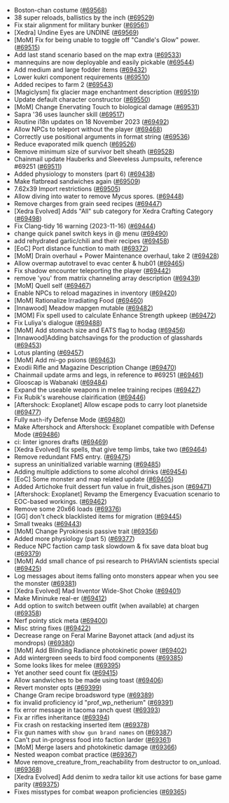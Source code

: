 * Boston-chan costume ([#69568](https://github.com/CleverRaven/Cataclysm-DDA/pull/69568))
* 38 super reloads, ballistics by the inch ([#69529](https://github.com/CleverRaven/Cataclysm-DDA/pull/69529))
* Fix stair alignment for military bunker ([#69561](https://github.com/CleverRaven/Cataclysm-DDA/pull/69561))
* [Xedra] Undine Eyes are UNDINE ([#69569](https://github.com/CleverRaven/Cataclysm-DDA/pull/69569))
* [MoM] Fix for being unable to toggle off "Candle's Glow" power. ([#69515](https://github.com/CleverRaven/Cataclysm-DDA/pull/69515))
* Add last stand scenario based on the map extra ([#69533](https://github.com/CleverRaven/Cataclysm-DDA/pull/69533))
* mannequins are now deployable and easily pickable ([#69544](https://github.com/CleverRaven/Cataclysm-DDA/pull/69544))
* Add medium and large fodder items ([#69432](https://github.com/CleverRaven/Cataclysm-DDA/pull/69432))
* Lower kukri component requirements ([#69510](https://github.com/CleverRaven/Cataclysm-DDA/pull/69510))
* Added recipes to farm 2 ([#69543](https://github.com/CleverRaven/Cataclysm-DDA/pull/69543))
* [Magiclysm] fix glacier mage enchantment description ([#69519](https://github.com/CleverRaven/Cataclysm-DDA/pull/69519))
* Update default character constructor ([#69550](https://github.com/CleverRaven/Cataclysm-DDA/pull/69550))
* [MoM] Change Enervating Touch to biological damage  ([#69531](https://github.com/CleverRaven/Cataclysm-DDA/pull/69531))
* Sapra '36 uses launcher skill ([#69517](https://github.com/CleverRaven/Cataclysm-DDA/pull/69517))
* Routine i18n updates on 18 November 2023 ([#69492](https://github.com/CleverRaven/Cataclysm-DDA/pull/69492))
* Allow NPCs to teleport without the player ([#69468](https://github.com/CleverRaven/Cataclysm-DDA/pull/69468))
* Correctly use positional arguments in format string ([#69536](https://github.com/CleverRaven/Cataclysm-DDA/pull/69536))
* Reduce evaporated milk quench ([#69526](https://github.com/CleverRaven/Cataclysm-DDA/pull/69526))
* Remove minimum size of survivor belt sheath ([#69528](https://github.com/CleverRaven/Cataclysm-DDA/pull/69528))
* Chainmail update Hauberks and Sleeveless Jumpsuits, reference #69251 ([#69511](https://github.com/CleverRaven/Cataclysm-DDA/pull/69511))
* Added physiology to monsters (part 6) ([#69438](https://github.com/CleverRaven/Cataclysm-DDA/pull/69438))
* Make flatbread sandwiches again ([#69509](https://github.com/CleverRaven/Cataclysm-DDA/pull/69509))
* 7.62x39 Import restrictions ([#69505](https://github.com/CleverRaven/Cataclysm-DDA/pull/69505))
* Allow diving into water to remove Mycus spores. ([#69448](https://github.com/CleverRaven/Cataclysm-DDA/pull/69448))
* Remove charges from grain seed recipes ([#69447](https://github.com/CleverRaven/Cataclysm-DDA/pull/69447))
* [Xedra Evolved] Adds "All" sub category for Xedra Crafting Category ([#69498](https://github.com/CleverRaven/Cataclysm-DDA/pull/69498))
* Fix Clang-tidy 16 warning (2023-11-16) ([#69444](https://github.com/CleverRaven/Cataclysm-DDA/pull/69444))
* change quick panel switch keys in @ menu ([#69490](https://github.com/CleverRaven/Cataclysm-DDA/pull/69490))
* add rehydrated garlic/chili and their recipes ([#69458](https://github.com/CleverRaven/Cataclysm-DDA/pull/69458))
* [EoC] Port distance function to math ([#69372](https://github.com/CleverRaven/Cataclysm-DDA/pull/69372))
* [MoM] Drain overhaul + Power Maintenance overhaul, take 2 ([#69428](https://github.com/CleverRaven/Cataclysm-DDA/pull/69428))
* Allow overmap autotravel to evac center & hub01 ([#69465](https://github.com/CleverRaven/Cataclysm-DDA/pull/69465))
* Fix shadow encounter teleporting the player ([#69442](https://github.com/CleverRaven/Cataclysm-DDA/pull/69442))
* remove 'you' from matrix channeling array description ([#69439](https://github.com/CleverRaven/Cataclysm-DDA/pull/69439))
* [MoM] Quell self ([#69467](https://github.com/CleverRaven/Cataclysm-DDA/pull/69467))
* Enable NPCs to reload magazines in inventory ([#69420](https://github.com/CleverRaven/Cataclysm-DDA/pull/69420))
* [MoM] Rationalize Irradiating Food ([#69460](https://github.com/CleverRaven/Cataclysm-DDA/pull/69460))
* [Innawood] Meadow mapgen mutable ([#69482](https://github.com/CleverRaven/Cataclysm-DDA/pull/69482))
* [MOM] Fix spell used to calculate Enhance Strength upkeep ([#69472](https://github.com/CleverRaven/Cataclysm-DDA/pull/69472))
* Fix Luliya's dialogue ([#69488](https://github.com/CleverRaven/Cataclysm-DDA/pull/69488))
* [MoM] Add stomach size and EATS flag to hodag ([#69456](https://github.com/CleverRaven/Cataclysm-DDA/pull/69456))
* [Innawood]Adding batchsavings for the production of glasshards ([#69453](https://github.com/CleverRaven/Cataclysm-DDA/pull/69453))
* Lotus planting ([#69457](https://github.com/CleverRaven/Cataclysm-DDA/pull/69457))
* [MoM] Add mi-go psions ([#69463](https://github.com/CleverRaven/Cataclysm-DDA/pull/69463))
* Exodii Rifle and Magazine Description Change ([#69470](https://github.com/CleverRaven/Cataclysm-DDA/pull/69470))
* Chainmail update arms and legs, in reference to #69251 ([#69461](https://github.com/CleverRaven/Cataclysm-DDA/pull/69461))
* Glooscap is Wabanaki ([#69484](https://github.com/CleverRaven/Cataclysm-DDA/pull/69484))
* Expand the useable weapons in melee training recipes ([#69427](https://github.com/CleverRaven/Cataclysm-DDA/pull/69427))
* Fix Rubik's warehouse clairification ([#69446](https://github.com/CleverRaven/Cataclysm-DDA/pull/69446))
* [Aftershock: Exoplanet] Allow escape pods to carry loot planetside ([#69477](https://github.com/CleverRaven/Cataclysm-DDA/pull/69477))
* Fully `math`-ify Defense Mode  ([#69480](https://github.com/CleverRaven/Cataclysm-DDA/pull/69480))
* Make Aftershock and Aftershock: Exoplanet compatible with Defense Mode ([#69486](https://github.com/CleverRaven/Cataclysm-DDA/pull/69486))
* ci: linter ignores drafts ([#69469](https://github.com/CleverRaven/Cataclysm-DDA/pull/69469))
* [Xedra Evolved] fix spells, that give temp limbs, take two ([#69464](https://github.com/CleverRaven/Cataclysm-DDA/pull/69464))
* Remove redundant FMS entry. ([#69475](https://github.com/CleverRaven/Cataclysm-DDA/pull/69475))
* supress an uninitialized variable warning ([#69485](https://github.com/CleverRaven/Cataclysm-DDA/pull/69485))
* Adding multiple addictions to some alcohol drinks ([#69454](https://github.com/CleverRaven/Cataclysm-DDA/pull/69454))
* [EoC] Some monster and map related update ([#69405](https://github.com/CleverRaven/Cataclysm-DDA/pull/69405))
* Added Artichoke fruit dessert fun value in fruit_dishes.json ([#69471](https://github.com/CleverRaven/Cataclysm-DDA/pull/69471))
* [Aftershock: Exoplanet] Revamp the Emergency Evacuation scenario to EOC-based workings. ([#69462](https://github.com/CleverRaven/Cataclysm-DDA/pull/69462))
* Remove some 20x66 loads ([#69376](https://github.com/CleverRaven/Cataclysm-DDA/pull/69376))
* [GG] don't check blacklisted items for migration ([#69445](https://github.com/CleverRaven/Cataclysm-DDA/pull/69445))
* Small tweaks ([#69443](https://github.com/CleverRaven/Cataclysm-DDA/pull/69443))
* [MoM] Change Pyrokinesis passive trait ([#69356](https://github.com/CleverRaven/Cataclysm-DDA/pull/69356))
* Added more physiology (part 5) ([#69377](https://github.com/CleverRaven/Cataclysm-DDA/pull/69377))
* Reduce NPC faction camp task slowdown & fix save data bloat bug ([#69379](https://github.com/CleverRaven/Cataclysm-DDA/pull/69379))
* [MoM] Add small chance of psi research to PHAVIAN scientists special ([#69425](https://github.com/CleverRaven/Cataclysm-DDA/pull/69425))
* Log messages about items falling onto monsters appear when you see the monster ([#69381](https://github.com/CleverRaven/Cataclysm-DDA/pull/69381))
* [Xedra Evolved] Mad Inventor Wide-Shot Choke ([#69401](https://github.com/CleverRaven/Cataclysm-DDA/pull/69401))
* Make Mininuke real-er ([#69412](https://github.com/CleverRaven/Cataclysm-DDA/pull/69412))
* Add option to switch between outfit (when available) at chargen ([#69358](https://github.com/CleverRaven/Cataclysm-DDA/pull/69358))
* Nerf pointy stick meta ([#69400](https://github.com/CleverRaven/Cataclysm-DDA/pull/69400))
* Misc string fixes ([#69422](https://github.com/CleverRaven/Cataclysm-DDA/pull/69422))
* Decrease range  on Feral Marine Bayonet attack (and adjust its mondrops) ([#69380](https://github.com/CleverRaven/Cataclysm-DDA/pull/69380))
* [MoM] Add Blinding Radiance photokinetic power ([#69402](https://github.com/CleverRaven/Cataclysm-DDA/pull/69402))
* Add wintergreen seeds to bird food components ([#69385](https://github.com/CleverRaven/Cataclysm-DDA/pull/69385))
* Some looks likes for melee ([#69395](https://github.com/CleverRaven/Cataclysm-DDA/pull/69395))
* Yet another seed count fix ([#69415](https://github.com/CleverRaven/Cataclysm-DDA/pull/69415))
* Allow sandwiches to be made using toast ([#69406](https://github.com/CleverRaven/Cataclysm-DDA/pull/69406))
* Revert monster opts ([#69399](https://github.com/CleverRaven/Cataclysm-DDA/pull/69399))
* Change Gram recipe broadsword type ([#69389](https://github.com/CleverRaven/Cataclysm-DDA/pull/69389))
* fix invalid proficiency id "prof_wp_netherium" ([#69391](https://github.com/CleverRaven/Cataclysm-DDA/pull/69391))
* fix error message in tacoma ranch quest ([#69393](https://github.com/CleverRaven/Cataclysm-DDA/pull/69393))
* Fix ar rifles inheritance ([#69394](https://github.com/CleverRaven/Cataclysm-DDA/pull/69394))
* Fix crash on restacking inserted item ([#69378](https://github.com/CleverRaven/Cataclysm-DDA/pull/69378))
* Fix gun names with `show gun brand names` on ([#69387](https://github.com/CleverRaven/Cataclysm-DDA/pull/69387))
* Can't put in-progress food into faction larder ([#69361](https://github.com/CleverRaven/Cataclysm-DDA/pull/69361))
* [MoM] Merge lasers and photokinetic damage ([#69366](https://github.com/CleverRaven/Cataclysm-DDA/pull/69366))
* Nested weapon combat practice ([#69367](https://github.com/CleverRaven/Cataclysm-DDA/pull/69367))
* Move remove_creature_from_reachability from destructor to on_unload. ([#69368](https://github.com/CleverRaven/Cataclysm-DDA/pull/69368))
* [Xedra Evolved] Add denim to xedra tailor kit use actions for base game parity ([#69375](https://github.com/CleverRaven/Cataclysm-DDA/pull/69375))
* Fixes misstypes for combat weapon proficiencies ([#69365](https://github.com/CleverRaven/Cataclysm-DDA/pull/69365))
